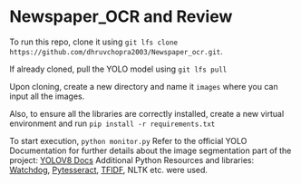 # Newspaper_OCR and Review
To run this repo, clone it using `git lfs clone https://github.com/dhruvchopra2003/Newspaper_ocr.git`.

If already cloned, pull the YOLO model using `git lfs pull`  

Upon cloning, create a new directory and name it `images` where you can input all the images.

Also, to ensure all the libraries are correctly installed, create a new virtual environment and run 
`pip install -r requirements.txt`

To start execution, `python monitor.py`
Refer to the official YOLO Documentation for further details about the image segmentation part of the project: [YOLOV8 Docs](https://docs.ultralytics.com/)
Additional Python Resources and libraries: [Watchdog](https://python-watchdog.readthedocs.io/en/stable/), [Pytesseract](https://pyimagesearch.com/2021/08/23/your-first-ocr-project-with-tesseract-and-python/), [TFIDF](https://scikit-learn.org/stable/modules/generated/sklearn.feature_extraction.text.TfidfVectorizer.html), NLTK etc. were used.
